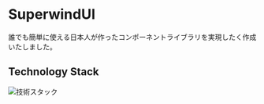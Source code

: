 # SuperwindUI

誰でも簡単に使える日本人が作ったコンポーネントライブラリを実現したく作成いたしました。

## Technology Stack

![技術スタック](https://github.com/balckowl/superwindUI/blob/master/public/images/technologyStack.jpg)